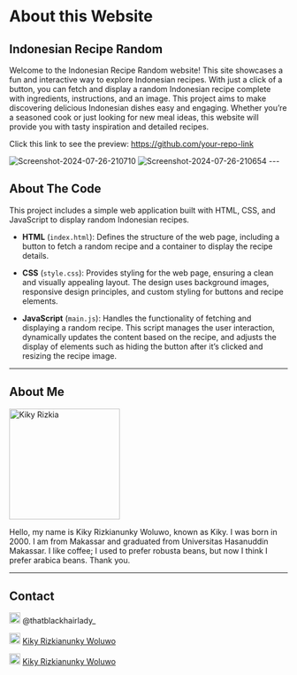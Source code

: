 # About this Website
## Indonesian Recipe Random

Welcome to the Indonesian Recipe Random website! This site showcases a fun and interactive way to explore Indonesian recipes. With just a click of a button, you can fetch and display a random Indonesian recipe complete with ingredients, instructions, and an image. This project aims to make discovering delicious Indonesian dishes easy and engaging. Whether you’re a seasoned cook or just looking for new meal ideas, this website will provide you with tasty inspiration and detailed recipes.

Click this link to see the preview:
<a href="https://github.com/your-repo-link">https://github.com/your-repo-link</a>

<img src="https://i.ibb.co.com/3Mp30fh/Screenshot-2024-07-26-210710.png" alt="Screenshot-2024-07-26-210710">

<img src="https://i.ibb.co.com/wB0Gppj/Screenshot-2024-07-26-210654.png" alt="Screenshot-2024-07-26-210654">
---

## About The Code

This project includes a simple web application built with HTML, CSS, and JavaScript to display random Indonesian recipes. 

- **HTML** (`index.html`): Defines the structure of the web page, including a button to fetch a random recipe and a container to display the recipe details.
  
- **CSS** (`style.css`): Provides styling for the web page, ensuring a clean and visually appealing layout. The design uses background images, responsive design principles, and custom styling for buttons and recipe elements.

- **JavaScript** (`main.js`): Handles the functionality of fetching and displaying a random recipe. This script manages the user interaction, dynamically updates the content based on the recipe, and adjusts the display of elements such as hiding the button after it’s clicked and resizing the recipe image.

---


## About Me 
<img src="https://i.ibb.co.com/jLcMssM/French-Girl-Chic-Leia-Sfez.png" alt="Kiky Rizkia" width="200" />


Hello, my name is Kiky Rizkianunky Woluwo, known as Kiky. I was born in 2000. I am from Makassar and graduated from Universitas Hasanuddin Makassar. I like coffee; I used to prefer robusta beans, but now I think I prefer arabica beans. Thank you.

---

## Contact

<img src="https://upload.wikimedia.org/wikipedia/commons/thumb/9/95/Instagram_logo_2022.svg/1000px-Instagram_logo_2022.svg.png" alt="Instagram" width="20" /> @thatblackhairlady_

<img src="https://upload.wikimedia.org/wikipedia/commons/thumb/c/ca/LinkedIn_logo_initials.png/480px-LinkedIn_logo_initials.png" alt="linkedin" width="20" /> [Kiky Rizkianunky Woluwo](https://www.linkedin.com/in/kiky-rizkianunky-woluwo-a742761b7/)  

<img src="https://upload.wikimedia.org/wikipedia/commons/thumb/7/7e/Gmail_icon_%282020%29.svg/2560px-Gmail_icon_%282020%29.svg.png" alt="Gmail" width="20" /> [Kiky Rizkianunky Woluwo](mailto:kikyrizkianunkywofficial@gmail.com)
